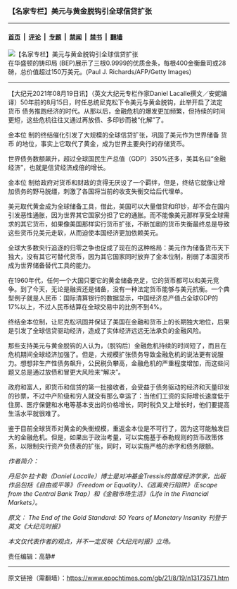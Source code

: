 ### 【名家专栏】美元与黄金脱钩引全球信贷扩张

---

#### [首页](../../../..?n13173571) &nbsp;|&nbsp; [评论](../../../../../epoch-comment?n13173571) &nbsp;|&nbsp; [专题](../../../../../epoch-special?n13173571) &nbsp;|&nbsp; [禁闻](../../../../../epoch-news?n13173571) &nbsp;|&nbsp; [禁书](../../../../../books?n13173571) &nbsp;|&nbsp; [翻墙](https://github.com/gfw-breaker/nogfw/blob/master/README.md?n13173571)


<div><img alt="【名家专栏】美元与黄金脱钩引全球信贷扩张" class="attachment-djy_600_400 size-djy_600_400 wp-post-image" src="https://i.epochtimes.com/assets/uploads/2021/08/id13173579-gold150841639-700x420-600x400.jpg"/>
<div class="caption">
 在华盛顿的铸印局 (BEP)展示了三根0.9999的优质金条，每根400金衡盎司或28磅，总价值超过150万美元。(Paul J. Richards/AFP/Getty Images)
</div></div><hr/><div class="post_content" id="artbody" itemprop="articleBody">
 <!-- article content begin -->
 <p>
  【大纪元2021年08月19日讯】（英文大纪元专栏作家Daniel Lacalle撰文／安妮编译）50年前的8月15日，时任总统尼克松下令美元与黄金脱钩，此举开启了法定
  <ok href="https://www.epochtimes.com/gb/tag/%E8%B4%A7%E5%B8%81.html">
   货币
  </ok>
  债务推跑经济的时代。从那以后，金融危机的爆发更加频繁，但持续的时间更短，这些危机往往又通过再放债、多印钞而被“化解”了。
 </p>
 <p>
  <ok href="https://www.epochtimes.com/gb/tag/%E9%87%91%E6%9C%AC%E4%BD%8D.html">
   金本位
  </ok>
  制的终结催化引发了大规模的全球信贷扩张，巩固了美元作为世界储备
  <ok href="https://www.epochtimes.com/gb/tag/%E8%B4%A7%E5%B8%81.html">
   货币
  </ok>
  的地位，事实上它取代了黄金，成为世界主要央行的存储货币。
 </p>
 <p>
  世界债务数额飙升，超过全球国民生产总值（GDP）350%还多，美其名曰“金融经济”，也就是信贷经济成倍的增长。
 </p>
 <p>
  <ok href="https://www.epochtimes.com/gb/tag/%E9%87%91%E6%9C%AC%E4%BD%8D.html">
   金本位
  </ok>
  制给政府对货币和财政的贪得无厌设了一个羁绊，但是，终结它就像让增加债务的野马脱缰，刺激了各国将当前的收支失衡交给后代埋单。
 </p>
 <p>
  美元取代黄金成为全球储备工具，借此，美国可以大量借贷和印钞，却不会在国内引发恶性通胀，因为世界其它国家分担了它的通胀。而不能像美元那样享受全球需求的其它货币，如果像美国那样实行货币扩张，不断加剧的货币失衡最终总是导致这些货币兑美元走软，从而迫使本国经济更加依赖美元。
 </p>
 <p>
  全球大多数央行追逐的归零之争也促成了现在的这种格局：美元作为储备货币天下独大，没有其它可替代货币，因为其它国家同时放弃了金本位制，削弱了本国货币成为世界储备替代工具的能力。
 </p>
 <p>
  在1960年代，任何一个大国只要它的黄金储备充足，它的货币都可以和美元竞争。到了今天，无论是融资还是储备，没有一种法定货币能够与美元抗衡。一个典型例子就是人民币：国际清算银行的数据显示，中国经济总产值占全球GDP的17%以上，不过人民币结算在全球交易中的比例不到4%。
 </p>
 <p>
  终结金本位制，让尼克松巩固并保证了美国在金融和货币上的长期独大地位，后果是引发了全球信贷驱动经济，造成了实体经济远远无法承负的金融风险。
 </p>
 <p>
  那些支持美元与黄金脱钩的人认为，（脱钩后）金融危机持续的时间短了，而且在危机期间全球经济加强了。但是，大规模扩张债务导致金融危机的说法更有说服力。想想非生产性债务飙升，公民税负攀高，金融危机的严重程度增加，而这些问题又总是通过放债和冒更大风险来“解决”。
 </p>
 <p>
  政府和富人，即货币和信贷的第一批接收者，会受益于债务驱动的经济和天量印发的钞票，不过中产阶级和穷人就没有那么幸运了：当他们工资的实际增长速度低于住房、医疗保健和水电等基本支出的价格增长，同时税负又上增长时，他们要提高生活水平就很难了。
 </p>
 <p>
  鉴于目前全球货币对黄金的失衡规模，重返金本位是不可行了，因为这可能触发巨大的金融危机。但是，如果出于政治考量，可以实施基于泰勒规则的货币政策体系，以限制央行资产负债表的扩张，同时，可以实施严格的赤字和债务限额。
 </p>
 <p>
  <em>
   作者简介：
  </em>
 </p>
 <p>
  <em>
   丹尼尔‧拉卡勒（Daniel Lacalle）博士是对冲基金Tressis的首席经济学家，出版作品包括《自由或平等》（Freedom or Equality）、《逃离央行陷阱》（Escape from the Central Bank Trap）和《金融市场生活》（Life in the Financial Markets）。
  </em>
 </p>
 <p>
  <em>
   原文：
   <ok href="https://www.theepochtimes.com/the-end-of-the-gold-standard-50-years-of-monetary-insanity_3949393.html">
    The End of the Gold Standard: 50 Years of Monetary Insanity
   </ok>
   刊登于英文《大纪元时报》
  </em>
 </p>
 <p>
  <em>
   本文仅代表作者的观点，并不一定反映《大纪元时报》立场。
  </em>
 </p>
 <p>
  责任编辑：高静#
 </p>
 <!-- article content end -->
 <div id="below_article_ad">
 </div>
</div>


---

原文链接（需翻墙）：https://www.epochtimes.com/gb/21/8/19/n13173571.htm